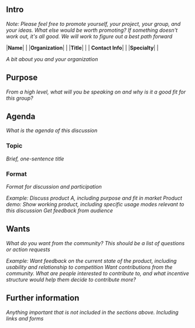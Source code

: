 ## Intro

*Note: Please feel free to promote yourself, your project, your group, and your ideas. What else would be worth promoting? If something doesn't work out, it's all good. We will work to figure out a best path forward*

|**Name**| |
|**Organization**| |
|**Title**| |
| **Contact Info**| |
|**Specialty**| |

*A bit about you and your organization*

## Purpose

*From a high level, what will you be speaking on and why is it a good fit for this group?*

## Agenda

*What is the agenda of this discussion*

### Topic

*Brief, one-sentence title*

### Format

*Format for discussion and participation*

*Example:*
*Discuss product A, including purpose and fit in market*
*Product demo: Show working product, including specific usage modes relevant to this discussion*
*Get feedback from audience*

## Wants

*What do you want from the community? This should be a list of questions or action requests*

*Example:*
*Want feedback on the current state of the product, including usability and relationship to competition*
*Want contributions from the community. What are people interested to contribute to, and what incentive structure would help them decide to contribute more?*

## Further information

*Anything important that is not included in the sections above. Including links and forms*